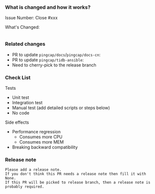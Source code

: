 <!--
Thank you for contributing to TiKV!

If you haven't already, please read TiKV's [CONTRIBUTING](https://github.com/tikv/tikv/blob/master/CONTRIBUTING.md) document.

If you're unsure about anything, just ask; somebody should be along to answer within a day or two.

PR Title Format:
1. module [, module2, module3]: what's changed
2. *: what's changed
-->

### What is changed and how it works?
<!--

Please create an issue first to describe the problem.

There MUST be one line starting with "Issue Number:  " and 
linking the relevant issues via the "close" or "ref".

For more info, check https://github.com/tikv/tikv/blob/master/CONTRIBUTING.md#linking-issues.

-->
Issue Number: Close #xxx

What's Changed:

<!--

You could use "commit message" code block to add more description to the final commit message.
For more info, check https://github.com/tikv/tikv/blob/master/CONTRIBUTING.md#format-of-the-commit-message.

-->
```commit-message
```

### Related changes

- PR to update `pingcap/docs`/`pingcap/docs-cn`:
- PR to update `pingcap/tidb-ansible`:
- Need to cherry-pick to the release branch

### Check List <!--REMOVE the items that are not applicable-->

Tests <!-- At least one of them must be included. -->

- Unit test
- Integration test
- Manual test (add detailed scripts or steps below)
- No code

Side effects

- Performance regression
    - Consumes more CPU
    - Consumes more MEM
- Breaking backward compatibility

### Release note <!-- bugfixes or new feature need a release note -->

```release-note
Please add a release note.
If you don't think this PR needs a release note then fill it with None.
If this PR will be picked to release branch, then a release note is probably required.
```
